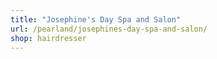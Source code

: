 ```yaml
---
title: "Josephine's Day Spa and Salon"
url: /pearland/josephines-day-spa-and-salon/
shop: hairdresser
---
```

